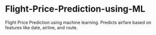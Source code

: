 # Flight-Price-Prediction-using-ML
Flight Price Prediction using machine learning. Predicts airfare based on features like date, airline, and route.
